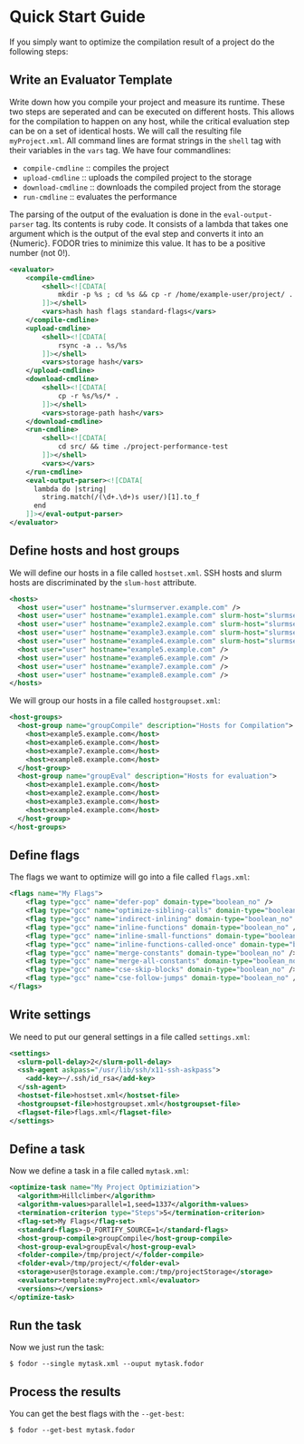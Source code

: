 # Quick Start Guide

If you simply want to optimize the compilation result of a project do the following steps:

## Write an Evaluator Template

Write down how you compile your project and measure its runtime. These two steps are seperated and can be executed on different hosts. This allows for the compilation to happen on any host, while the critical evaluation step can be on a set of identical hosts. We will call the resulting file `myProject.xml`. All command lines are format strings in the `shell` tag with their variables in the `vars` tag. We have four commandlines:

- `compile-cmdline` :: compiles the project
- `upload-cmdline` :: uploads the compiled project to the storage
- `download-cmdline` :: downloads the compiled project from the storage
- `run-cmdline` :: evaluates the performance 

The parsing of the output of the evaluation is done in the `eval-output-parser` tag. Its contents is ruby code. It consists of a lambda that takes one argument which is the output of the eval step and converts it into an {Numeric}. FODOR tries to minimize this value. It has to be a positive number (not 0!).

```xml
<evaluator>
	<compile-cmdline>
		<shell><![CDATA[
			mkdir -p %s ; cd %s && cp -r /home/example-user/project/ . && cd project && cd src && CFLAGS="%s %s" make
		]]></shell>
		<vars>hash hash flags standard-flags</vars>
	</compile-cmdline>
	<upload-cmdline>
		<shell><![CDATA[
			rsync -a .. %s/%s
		]]></shell>
		<vars>storage hash</vars>
	</upload-cmdline>
	<download-cmdline>
		<shell><![CDATA[
			cp -r %s/%s/* .
		]]></shell>
		<vars>storage-path hash</vars>
	</download-cmdline>
	<run-cmdline>
		<shell><![CDATA[
			cd src/ && time ./project-performance-test
		]]></shell>
		<vars></vars>
	</run-cmdline>
	<eval-output-parser><![CDATA[
      lambda do |string|
	    string.match(/(\d+.\d+)s user/)[1].to_f
      end
	]]></eval-output-parser>
</evaluator>
```

## Define hosts and host groups

We will define our hosts in a file called `hostset.xml`. SSH hosts and slurm hosts are discriminated by the `slum-host` attribute.

```xml
<hosts>
  <host user="user" hostname="slurmserver.example.com" />
  <host user="user" hostname="example1.example.com" slurm-host="slurmserver.example.com" partition="partition1" />
  <host user="user" hostname="example2.example.com" slurm-host="slurmserver.example.com" partition="partition1" />
  <host user="user" hostname="example3.example.com" slurm-host="slurmserver.example.com" partition="partition1" />
  <host user="user" hostname="example4.example.com" slurm-host="slurmserver.example.com" partition="partition1" />
  <host user="user" hostname="example5.example.com" />
  <host user="user" hostname="example6.example.com" />
  <host user="user" hostname="example7.example.com" />
  <host user="user" hostname="example8.example.com" />
</hosts>
```

We will group our hosts in a file called `hostgroupset.xml`:

```xml
<host-groups>
  <host-group name="groupCompile" description="Hosts for Compilation">
	<host>example5.example.com</host>
	<host>example6.example.com</host>
	<host>example7.example.com</host>
	<host>example8.example.com</host>
  </host-group>
  <host-group name="groupEval" description="Hosts for evaluation">
    <host>example1.example.com</host>
    <host>example2.example.com</host>
    <host>example3.example.com</host>
    <host>example4.example.com</host>
  </host-group>
</host-groups>
```

## Define flags

The flags we want to optimize will go into a file called `flags.xml`:

```xml
<flags name="My Flags">
	<flag type="gcc" name="defer-pop" domain-type="boolean_no" />
	<flag type="gcc" name="optimize-sibling-calls" domain-type="boolean_no" />
	<flag type="gcc" name="indirect-inlining" domain-type="boolean_no" />
	<flag type="gcc" name="inline-functions" domain-type="boolean_no" />
	<flag type="gcc" name="inline-small-functions" domain-type="boolean_no" />
	<flag type="gcc" name="inline-functions-called-once" domain-type="boolean_no" />
	<flag type="gcc" name="merge-constants" domain-type="boolean_no" />
	<flag type="gcc" name="merge-all-constants" domain-type="boolean_no" />
	<flag type="gcc" name="cse-skip-blocks" domain-type="boolean_no" />
	<flag type="gcc" name="cse-follow-jumps" domain-type="boolean_no" />
</flags>
```

## Write settings

We need to put our general settings in a file called `settings.xml`:

```xml
<settings>
  <slurm-poll-delay>2</slurm-poll-delay>
  <ssh-agent askpass="/usr/lib/ssh/x11-ssh-askpass">
    <add-key>~/.ssh/id_rsa</add-key>
  </ssh-agent>
  <hostset-file>hostset.xml</hostset-file>
  <hostgroupset-file>hostgroupset.xml</hostgroupset-file>
  <flagset-file>flags.xml</flagset-file>
</settings>
```

## Define a task

Now we define a task in a file called `mytask.xml`:

```xml
<optimize-task name="My Project Optimiziation">
  <algorithm>Hillclimber</algorithm>
  <algorithm-values>parallel=1,seed=1337</algorithm-values>
  <termination-criterion type="Steps">5</termination-criterion>
  <flag-set>My Flags</flag-set>
  <standard-flags>-D_FORTIFY_SOURCE=1</standard-flags>
  <host-group-compile>groupCompile</host-group-compile>
  <host-group-eval>groupEval</host-group-eval>
  <folder-compile>/tmp/project/</folder-compile>
  <folder-eval>/tmp/project/</folder-eval>
  <storage>user@storage.example.com:/tmp/projectStorage</storage>
  <evaluator>template:myProject.xml</evaluator>
  <versions></versions>
</optimize-task>
```

## Run the task

Now we just run the task:

```
$ fodor --single mytask.xml --ouput mytask.fodor
```

## Process the results

You can get the best flags with the `--get-best`:

```
$ fodor --get-best mytask.fodor
```
